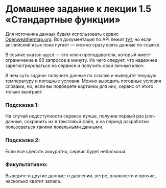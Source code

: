 # Домашнее задание к лекции 1.5 «Стандартные функции»

Для источника данных будем использовать сервис [Openweathermap.org](http://openweathermap.org/). Вся документация по API лежит [тут](http://openweathermap.org/current), но если английский язык пока пугает — можно сразу взять данные по ссылке.

В ссылке указан `appid` — это ключ преподавателя, который имеет ограничение в 60 запросов в минуту. Из чего следует, что надежнее зарегистрироваться на сервисе и получить свой личный ключ.

В чем суть задачи: получите данные по ссылке и выведите текущую температуру и погодные условия. Можно выводить погодные условия словами, но, если вы подберете картинки для них, сервис от этого только выиграет.

### Подсказка 1:
На случай недоступности сервиса лучше, получив первый раз json-данные, сохранить их в текстовый файл, и на период разработки пользоваться такими локальными данными.

### Подсказка 2:
Если все сделать аккуратно, сервис будет небольшой.

### Факультативно:
Выведите и другие данные: о давлении, ветре, влажности и прочие, насколько хватит запала.